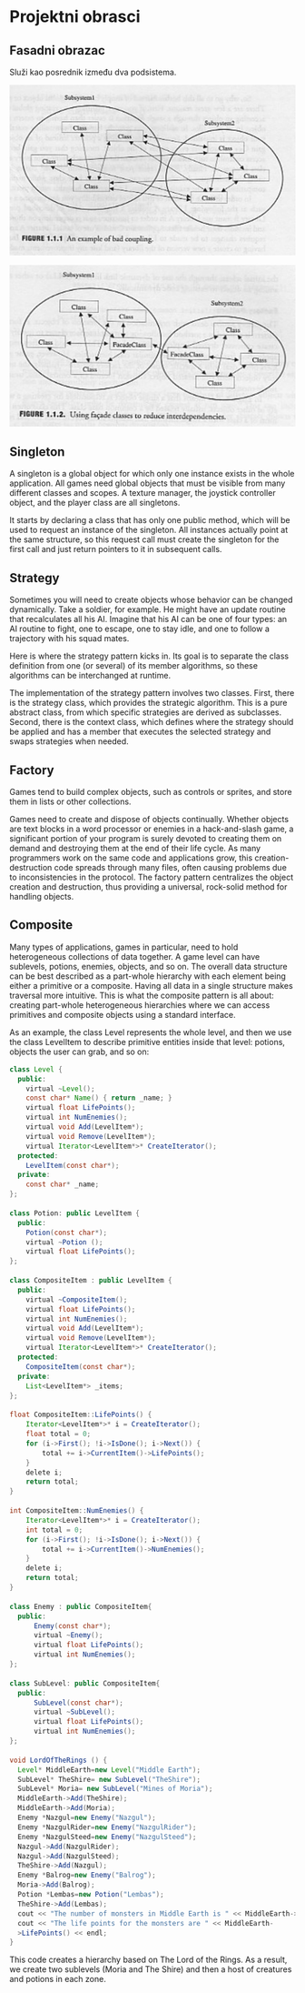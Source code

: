 # Projektni obrasci

## Fasadni obrazac

Služi kao posrednik između dva podsistema.

![bad-coupling](slike/bad-coupling.png?row=true)

![facade-pattern](slike/facade-pattern.png?row=true)

## Singleton

A singleton is a global object for which only one instance exists in the whole application. All games need global objects that must be visible from many different classes and scopes. A texture manager, the joystick controller object, and the player class are all singletons.

It starts by declaring a class that has only one public method, which will be used to request an instance of the singleton. All instances actually point at the same structure, so this request call must create the singleton for the first call and just return pointers to it in subsequent calls.

## Strategy

Sometimes you will need to create objects whose behavior can be changed dynamically. Take a soldier, for example. He might have an update routine that recalculates all his AI. Imagine that his AI can be one of four types: an AI routine to fight, one to escape, one to stay idle, and one to follow a trajectory with his squad mates.

Here is where the strategy pattern kicks in. Its goal is to separate the class definition from one (or several) of its member algorithms, so these algorithms can be interchanged at runtime.

The implementation of the strategy pattern involves two classes. First, there is the strategy class, which provides the strategic algorithm. This is a pure abstract class, from which specific strategies are derived as subclasses. Second, there is the context class, which defines where the strategy should be applied and has a member that executes the selected strategy and swaps strategies when needed.

## Factory

Games tend to build complex objects, such as controls or sprites, and store them in lists or other collections.

Games need to create and dispose of objects continually. Whether objects are text blocks in a word processor or enemies in a hack-and-slash game, a significant portion of your program is surely devoted to creating them on demand and destroying them at the end of their life cycle. As many programmers work on the same code and applications grow, this creation-destruction code spreads through many files, often causing problems due to inconsistencies in the protocol. The factory pattern centralizes the object creation and destruction, thus providing a universal, rock-solid method for handling objects.

## Composite

Many types of applications, games in particular, need to hold heterogeneous collections of data together. A game level can have sublevels, potions, enemies, objects, and so on. The overall data structure can be best described as a part-whole hierarchy with each element being either a primitive or a composite. Having all data in a single structure makes traversal more intuitive. This is what the composite pattern is all about: creating part-whole heterogeneous hierarchies where we can access primitives and composite objects using a standard interface.

As an example, the class Level represents the whole level, and then we use the class LevelItem to describe primitive entities inside that level: potions, objects the user can grab, and so on:

```java
class Level {
  public:
    virtual ~Level();
    const char* Name() { return _name; }
    virtual float LifePoints();
    virtual int NumEnemies();
    virtual void Add(LevelItem*);
    virtual void Remove(LevelItem*);
    virtual Iterator<LevelItem*>* CreateIterator();
  protected:
    LevelItem(const char*);
  private:
    const char* _name;
};

class Potion: public LevelItem {
  public:
    Potion(const char*);
    virtual ~Potion ();
    virtual float LifePoints();
};

class CompositeItem : public LevelItem {
  public:
    virtual ~CompositeItem();
    virtual float LifePoints();
    virtual int NumEnemies();
    virtual void Add(LevelItem*);
    virtual void Remove(LevelItem*);
    virtual Iterator<LevelItem*>* CreateIterator();
  protected:
    CompositeItem(const char*);
  private:
    List<LevelItem*> _items;
};

float CompositeItem::LifePoints() {
    Iterator<LevelItem*>* i = CreateIterator();
    float total = 0;
    for (i->First(); !i->IsDone(); i->Next()) {
        total += i->CurrentItem()->LifePoints();
    }
    delete i;
    return total;
}

int CompositeItem::NumEnemies() {
    Iterator<LevelItem*>* i = CreateIterator();
    int total = 0;
    for (i->First(); !i->IsDone(); i->Next()) {
        total += i->CurrentItem()->NumEnemies();
    }
    delete i;
    return total;
}

class Enemy : public CompositeItem{
  public:
      Enemy(const char*);
      virtual ~Enemy();
      virtual float LifePoints();
      virtual int NumEnemies();
};

class SubLevel: public CompositeItem{
  public:
      SubLevel(const char*);
      virtual ~SubLevel();
      virtual float LifePoints();
      virtual int NumEnemies();
};

void LordOfTheRings () {
  Level* MiddleEarth=new Level("Middle Earth");
  SubLevel* TheShire= new SubLevel("TheShire");
  SubLevel* Moria= new SubLevel("Mines of Moria");
  MiddleEarth->Add(TheShire);
  MiddleEarth->Add(Moria);
  Enemy *Nazgul=new Enemy("Nazgul");
  Enemy *NazgulRider=new Enemy("NazgulRider");
  Enemy *NazgulSteed=new Enemy("NazgulSteed");
  Nazgul->Add(NazgulRider);
  Nazgul->Add(NazgulSteed);
  TheShire->Add(Nazgul);
  Enemy *Balrog=new Enemy("Balrog");
  Moria->Add(Balrog);
  Potion *Lembas=new Potion("Lembas");
  TheShire->Add(Lembas);
  cout << "The number of monsters in Middle Earth is " << MiddleEarth->NumEnemies() << endl;
  cout << "The life points for the monsters are " << MiddleEarth-
  >LifePoints() << endl;
}
```

This code creates a hierarchy based on The Lord of the Rings. As a result, we create two sublevels (Moria and The Shire) and then a host of creatures and potions in each zone.
